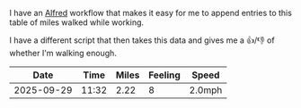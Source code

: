 
I have an [Alfred](https://alfred.app/) workflow that makes it easy for me to append entries to this table of miles walked while working.

I have a different script that then takes this data and gives me a 👍/👎 of whether I'm walking enough.

| Date       | Time  | Miles | Feeling | Speed   |
| ---------- | ----- | ----- | ------- | ------- |
| 2025-09-29 | 11:32 | 2.22  | 8       | 2.0mph  |
